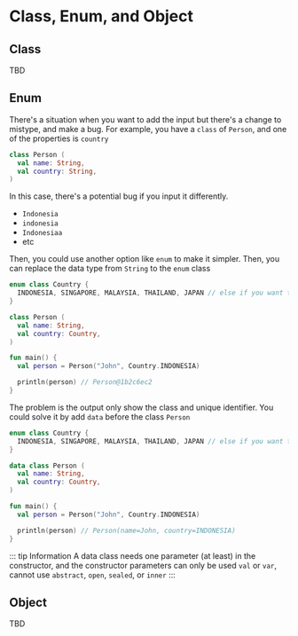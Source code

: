 # Class, Enum, and Object

## Class

TBD

## Enum

There's a situation when you want to add the input but there's a change to mistype, and make a bug. For example, you have a `class` of `Person`, and one of the properties is `country`

```kt
class Person (
  val name: String,
  val country: String,
)
```

In this case, there's a potential bug if you input it differently.
- `Indonesia`
- `indonesia`
- `Indonesiaa`
- etc

Then, you could use another option like `enum` to make it simpler. Then, you can replace the data type from `String` to the `enum` class

```kt
enum class Country {
  INDONESIA, SINGAPORE, MALAYSIA, THAILAND, JAPAN // else if you want to add it more
}

class Person (
  val name: String,
  val country: Country,
)

fun main() {
  val person = Person("John", Country.INDONESIA)

  println(person) // Person@1b2c6ec2
}
```

The problem is the output only show the class and unique identifier. You could solve it by add `data` before the class `Person`

```kt
enum class Country {
  INDONESIA, SINGAPORE, MALAYSIA, THAILAND, JAPAN // else if you want to add it more
}

data class Person (
  val name: String,
  val country: Country,
)

fun main() {
  val person = Person("John", Country.INDONESIA)

  println(person) // Person(name=John, country=INDONESIA)
}
```

::: tip Information
A data class needs one parameter (at least) in the constructor, and the constructor parameters can only be used `val` or `var`, cannot use `abstract`, `open`, `sealed`, or `inner`
:::

## Object

TBD